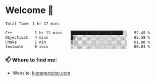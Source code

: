 # Welcome 🦘

<!--START_SECTION:waka-->

```txt
Total Time: 1 hr 17 mins

C++          1 hr 11 mins    ███████████████████████░░   92.49 %
ObjectiveC   4 mins          █▒░░░░░░░░░░░░░░░░░░░░░░░   05.59 %
CMake        1 min           ▒░░░░░░░░░░░░░░░░░░░░░░░░   01.88 %
textmate     0 secs          ░░░░░░░░░░░░░░░░░░░░░░░░░   00.04 %
```

<!--END_SECTION:waka-->

### 📫 Where to find me:

-   Website: [kieranproctor.com](https://kieranproctor.com/)
